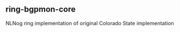 ring-bgpmon-core
----------------

NLNog ring implementation of original Colorado State implementation
